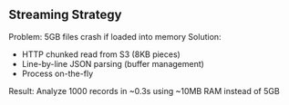 ## Streaming Strategy

Problem: 5GB files crash if loaded into memory
Solution:

* HTTP chunked read from S3 (8KB pieces)
* Line-by-line JSON parsing (buffer management)
* Process on-the-fly

Result: Analyze 1000 records in ~0.3s using ~10MB RAM instead of 5GB